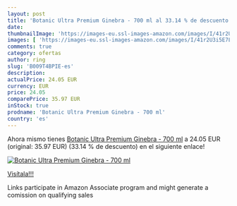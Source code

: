 ```yaml
---
layout: post
title: 'Botanic Ultra Premium Ginebra - 700 ml al 33.14 % de descuento'
date: 
thumbnailImage: 'https://images-eu.ssl-images-amazon.com/images/I/41r2U3i5E7L._SL200_.jpg'
images: [ 'https://images-eu.ssl-images-amazon.com/images/I/41r2U3i5E7L._SL200_.jpg' ]
comments: true
category: ofertas
author: ring
slug: 'B009T4BPIE-es'
description:
actualPrice: 24.05 EUR
currency: EUR
price: 24.05
comparePrice: 35.97 EUR
inStock: true
prodname: 'Botanic Ultra Premium Ginebra - 700 ml'
country: 'es'
---
```


Ahora mismo tienes [Botanic Ultra Premium Ginebra - 700 ml](https://www.amazon.es/dp/B009T4BPIE/?tag=tolees-21) a 24.05 EUR (original: 35.97 EUR) (33.14 %  de descuento) en el siguiente enlace!

[![Botanic Ultra Premium Ginebra - 700 ml](https://images-eu.ssl-images-amazon.com/images/I/41r2U3i5E7L._SL200_.jpg)](https://www.amazon.es/dp/B009T4BPIE/?tag=tolees-21)

[Visítala!!!](https://www.amazon.es/dp/B009T4BPIE/?tag=tolees-21)

Links participate in Amazon Associate program and might generate a comission on qualifying sales
